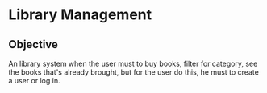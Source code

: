 # Library Management
## Objective

An library system when the user must to buy books, filter for category, see the books that's already brought, but for the user do this, he must to create a user or log in.
